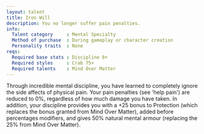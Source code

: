 ```yaml
---
layout: talent
title: Iron Will
description: You no longer suffer pain penalties.
info:
  Talent category     : Mental Specialty
  Method of purchase  : During gameplay or character creation
  Personality traits  : None
reqs:
  Required base stats : Discipline 8+
  Required styles     : Crab 75+
  Required talents    : Mind Over Matter
---
```


Through incredible mental discipline, you have learned to completely ignore the
side affects of physical pain.  Your pain penalties (see 'help pain') are
reduced to 0%, regardless of how much damage you have taken.  In addition, your
discipline provides you with a +25 bonus to Protection (which replaces the
bonus granted from Mind Over Matter), added before percentages modifiers, and
gives 50% natural mental armour (replacing the 25% from Mind Over Matter).
